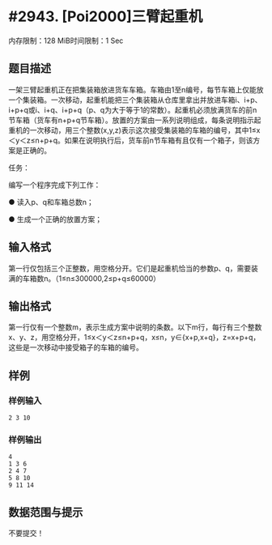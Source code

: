 # #2943. [Poi2000]三臂起重机

内存限制：128 MiB时间限制：1 Sec

## 题目描述

一架三臂起重机正在把集装箱放进货车车箱。车箱由1至n编号，每节车箱上仅能放一个集装箱。一次移动，起重机能把三个集装箱从仓库里拿出并放进车箱i、i+p、i+p+q或i、i+q、i+p+q（p、q为大于等于1的常数）。起重机必须放满货车的前n节车箱（货车有n+p+q节车箱）。放置的方案由一系列说明组成，每条说明指示起重机的一次移动，用三个整数(x,y,z)表示这次接受集装箱的车箱的编号，其中1&le;x＜y＜z&le;n+p+q。如果在说明执行后，货车前n节车箱有且仅有一个箱子，则该方案是正确的。

任务：

编写一个程序完成下列工作：

●        读入p、q和车箱总数n；

●        生成一个正确的放置方案；

## 输入格式

第一行仅包括三个正整数，用空格分开。它们是起重机恰当的参数p、q，需要装满的车箱数n。（1&le;n&le;300000,2&le;p+q&le;60000）

## 输出格式

第一行仅有一个整数m，表示生成方案中说明的条数。以下m行，每行有三个整数x、y、z，用空格分开，1&le;x＜y＜z&le;n+p+q，x&le;n，y&isin;{x+p,x+q}，z=x+p+q，这些是一次移动中接受箱子的车箱的编号。

## 样例

### 样例输入

    
    2 3 10
     
    
    

### 样例输出

    
    4
    1 3 6
    2 4 7
    5 8 10
    9 11 14
    

## 数据范围与提示

不要提交！

